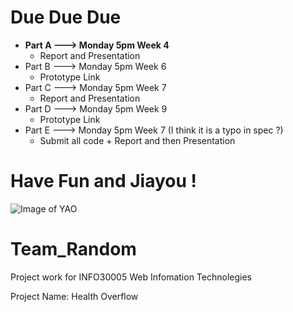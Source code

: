 
# Due Due Due

- **Part A ---> Monday 5pm Week 4**
    - Report and Presentation
- Part B ---> Monday 5pm Week 6
    - Prototype Link
- Part C ---> Monday 5pm Week 7
    - Report and Presentation
- Part D ---> Monday 5pm Week 9
    - Prototype Link
- Part E ---> Monday 5pm Week 7 (I think it is a typo in spec ?)
    - Submit all code + Report and then Presentation

# Have Fun and Jiayou !

![Image of YAO](http://img.qqday.com/allimg/120627/0921062E3-0.jpg)

# Team_Random

Project work for INFO30005 Web Infomation Technolegies

Project Name: Health Overflow